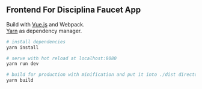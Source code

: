## Frontend For Disciplina Faucet App

Build with [Vue.js](https://vuejs.org/) and Webpack.  
[Yarn](https://yarnpkg.com/) as dependency manager.

``` bash
# install dependencies
yarn install

# serve with hot reload at localhost:8080
yarn run dev

# build for production with minification and put it into ./dist directory
yarn build
```

